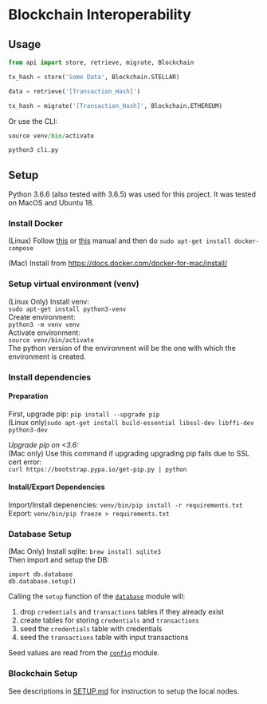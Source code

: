 # Blockchain Interoperability

## Usage

```python
from api import store, retrieve, migrate, Blockchain

tx_hash = store('Some Data', Blockchain.STELLAR)    

data = retrieve('[Transaction_Hash]')    

tx_hash = migrate('[Transaction_Hash]', Blockchain.ETHEREUM)
```

Or use the CLI:
```python
source venv/bin/activate

python3 cli.py
```




## Setup

Python 3.6.6 (also tested with 3.6.5) was used for this project. It was tested on MacOS and Ubuntu 18.

### Install Docker
(Linux) Follow [this](https://www.digitalocean.com/community/tutorials/how-to-install-and-use-docker-on-ubuntu-18-04) or [this](https://docs.docker.com/install/linux/docker-ce/ubuntu/#install-docker-ce-1) manual and then do `sudo apt-get install docker-compose`    

(Mac) Install from https://docs.docker.com/docker-for-mac/install/

### Setup virtual environment (venv)
(Linux Only) Install venv:    
`sudo apt-get install python3-venv`    
Create environment:    
`python3 -m venv venv`    
Activate environment:    
`source venv/bin/activate`    
The python version of the environment will be the one with which the environment is created.    
       

### Install dependencies

#### Preparation
First, upgrade pip: `pip install --upgrade pip`     
(Linux only)`sudo apt-get install build-essential libssl-dev libffi-dev python3-dev`

*Upgrade pip on <3.6:*    
(Mac only) Use this command if upgrading upgrading pip fails due to SSL cert error:    
`curl https://bootstrap.pypa.io/get-pip.py | python`

#### Install/Export Dependencies  
Import/Install depenencies: `venv/bin/pip install -r requirements.txt`    
Export: `venv/bin/pip freeze > requirements.txt`    

### Database Setup
(Mac Only) Install sqlite: `brew install sqlite3`    
Then import and setup the DB:    
```
import db.database
db.database.setup()
```

Calling the `setup` function of the [`database`](database.py) module will:

1. drop `credentials` and `transactions` tables if they already exist
2. create tables for storing `credentials` and `transactions`
3. seed the `credentials` table with credentials 
4. seed the `transactions` table with input transactions

Seed values are read from the [`config`](config.py) module.

### Blockchain Setup

See descriptions in [SETUP.md](SETUP.md) for instruction to setup the local nodes.
